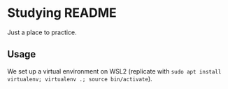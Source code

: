 # Studying README

Just a place to practice.

## Usage

We set up a virtual environment on WSL2 (replicate with `sudo apt install virtualenv; virtualenv .; source bin/activate`).
